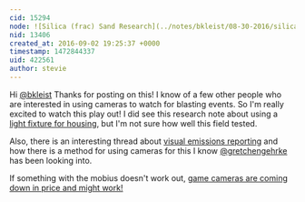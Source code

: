 ```yaml
---
cid: 15294
node: ![Silica (frac) Sand Research](../notes/bkleist/08-30-2016/silica-frac-sand-research)
nid: 13406
created_at: 2016-09-02 19:25:37 +0000
timestamp: 1472844337
uid: 422561
author: stevie
---
```


Hi [@bkleist](/profile/bkleist) 
Thanks for posting on this! I know of a few other people who are interested in using cameras to watch for blasting events. So I'm really excited to watch this play out! I did see this research note about using a [light fixture for housing](https://publiclab.org/notes/tonyc/07-01-2016/mobius-trapcam-housing), but I'm not sure how well this field tested. 

Also, there is an interesting thread about [visual emissions reporting](https://groups.google.com/forum/#!topic/publiclab-midwest/ZSFA7apwLE8) and how there is a method for using cameras for this I know [@gretchengehrke](/profile/gretchengehrke) has been looking into. 

If something with the mobius doesn't work out, [game cameras are coming down in price and might work!](http://www.cabelas.com/product/cabela-s-outfitter-14mp-ir-hd-trail-camera/2287582.uts?Ntk=AllProducts&searchPath=%2Fcatalog%2Fsearch%2F%3FN%3D10000051%26Ne%3D10000051%26Ntk%3DAllProducts%26Ntt%3Dtrailcam%26Ntx%3Dmode%252Bmatchallpartial%26WTz_l%3DHeader%253BSearch-All%252BProducts%26WTz_st%3DSearchRefinements%26form_state%3DsearchForm%26search%3Dtrailcam%26searchTypeByFilter%3DTopRated%26x%3D10%26y%3D6&Ntt=trailcam)